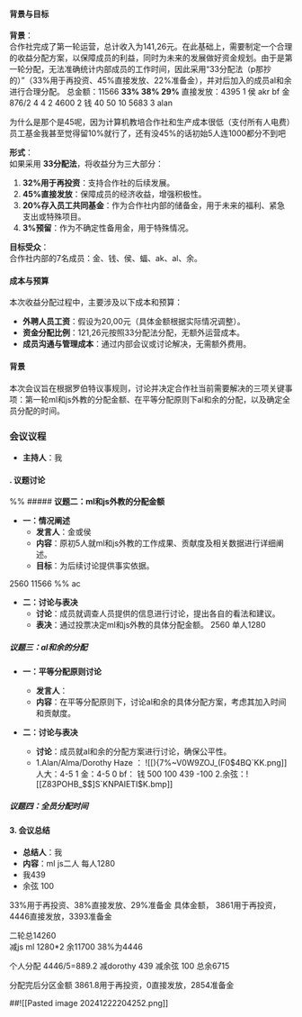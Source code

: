
#### **背景与目标**
 **背景**：  
合作社完成了第一轮运营，总计收入为141,26元。在此基础上，需要制定一个合理的收益分配方案，以保障成员的利益，同时为未来的发展做好资金规划。由于是第一轮分配，无法准确统计内部成员的工作时间，因此采用“33分配法（p那抄的）”（33%用于再投资、45%直接发放、22%准备金），并对后加入的成员al和余进行合理分配。
总金额：11566
**33%     38%   29%**      直接发放：4395    1     侯 akr bf 金         876/2
4       4       2                4600      2   钱
  40    50       10           5683       3   alan


为什么是那个是45呢，因为计算机教培合作社和生产成本很低（支付所有人电费）员工基金我甚至觉得留10%就行了，还有没45%的话初始5人连1000都分不到吧

**形式**：  
如果采用 **33分配法**，将收益分为三大部分：  
1. **32%用于再投资**：支持合作社的后续发展。  
2. **45%直接发放**：保障成员的经济收益，增强积极性。  
3. **20%存入员工共同基金**：作为合作社内部的储备金，用于未来的福利、紧急支出或特殊项目。  
4. **3%预留**：作为不确定性备用金，用于特殊情况。  

**目标受众**：  
合作社内部的7名成员：金、钱、侯、蝠、ak、al、余。  


#### **成本与预算**
本次收益分配过程中，主要涉及以下成本和预算：  
- **外聘人员工资**：假设为20,00元（具体金额根据实际情况调整）。  
- **资金分配比例**：121,26元按照33分配法分配，无额外运营成本。  
- **成员沟通与管理成本**：通过内部会议或讨论解决，无需额外费用。  



#### **背景**
本次会议旨在根据罗伯特议事规则，讨论并决定合作社当前需要解决的三项关键事项：第一轮ml和js外教的分配金额、在平等分配原则下al和余的分配，以及确定全员分配的时间。

### **会议议程** 


- **主持人**：我
#### **. 议题讨论**

%% ##### **议题二：ml和js外教的分配金额**
- **一：情况阐述**
  - **发言人**：金或侯
  - **内容**：原初5人就ml和js外教的工作成果、贡献度及相关数据进行详细阐述。
  - **目标**：为后续讨论提供事实依据。

2560
11566 %%
ac
- **二：讨论与表决**
  - **讨论**：成员就调查人员提供的信息进行讨论，提出各自的看法和建议。
  - **表决**：通过投票决定ml和js外教的具体分配金额。
2560
单人1280
##### **议题三：al和余的分配**
- **一：平等分配原则讨论**
  - **发言人**：
  - **内容**：在平等分配原则下，讨论al和余的具体分配方案，考虑其加入时间和贡献度。
    
- **二：讨论与表决**
  - **讨论**：成员就al和余的分配方案进行讨论，确保公平性。 
  - 1.Alan/Alma/Dorothy Haze    ： ![[){7%~V0W9ZOJ_(F0$4BQ`KK.png]]
  人大：4-5 1   
  金：4-5 0       
  bf：
  钱 500 100                     439  -100
  2.余弦：![[Z83POHB_$$]S`KNPAIETI$K.bmp]]

##### **议题四：全员分配时间**



#### **3. 会议总结**
- **总结人**：我
- **内容**：ml js二人 每人1280
- 我439
- 余弦 100

33%用于再投资、38%直接发放、29%准备金
具体金额， 3861用于再投资，4446直接发放，3393准备金

二轮总14260                                  
减js ml 1280*2
余11700
38%为4446

个人分配 4446/5=889.2
减dorothy 439
减余弦 100
总余6715

分配完后分区金额
 3861.8用于再投资，0直接发放，2854准备金


##![[Pasted image 20241222204252.png]]